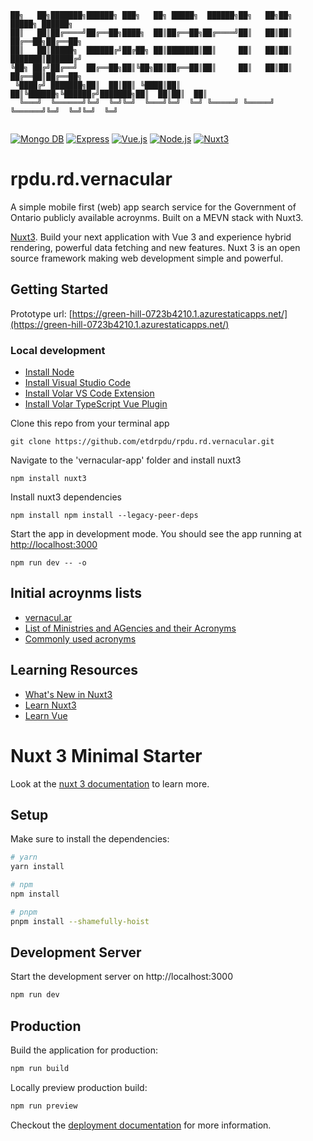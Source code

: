 ```
██╗   ██╗███████╗██████╗ ███╗   ██╗ █████╗  ██████╗██╗   ██╗██╗      █████╗ ██████╗ 
██║   ██║██╔════╝██╔══██╗████╗  ██║██╔══██╗██╔════╝██║   ██║██║     ██╔══██╗██╔══██╗
██║   ██║█████╗  ██████╔╝██╔██╗ ██║███████║██║     ██║   ██║██║     ███████║██████╔╝
╚██╗ ██╔╝██╔══╝  ██╔══██╗██║╚██╗██║██╔══██║██║     ██║   ██║██║     ██╔══██║██╔══██╗
 ╚████╔╝ ███████╗██║  ██║██║ ╚████║██║  ██║╚██████╗╚██████╔╝███████╗██║  ██║██║  ██║
  ╚═══╝  ╚══════╝╚═╝  ╚═╝╚═╝  ╚═══╝╚═╝  ╚═╝ ╚═════╝ ╚═════╝ ╚══════╝╚═╝  ╚═╝╚═╝  ╚═╝
                                                                                                                                                           
```                                                                               

[![Mongo DB](https://img.shields.io/badge/MongoDB-%2347A248.svg?&style=for-the-badge&logo=MongoDB&logoColor=white)]()
[![Express](https://img.shields.io/badge/Express-%23000000.svg?&style=for-the-badge&logo=Express&logoColor=white)]()
[![Vue.js](https://img.shields.io/badge/vue.js-%234FC08D.svg?&style=for-the-badge&logo=vue.js&logoColor=white)]()
[![Node.js](https://img.shields.io/badge/Node.js-%23339933.svg?&style=for-the-badge&logo=Node.js&logoColor=white)]()
[![Nuxt3](https://img.shields.io/badge/nuxt.js-%2300DC82.svg?&style=for-the-badge&logo=nuxt.js&logoColor=white)]()

# rpdu.rd.vernacular

A simple mobile first (web) app search service for the Government of Ontario publicly available acroynms. Built on a MEVN stack with Nuxt3.

[Nuxt3](https://v3.nuxtjs.org/). Build your next application with Vue 3 and experience hybrid rendering, powerful data fetching and new features. Nuxt 3 is an open source framework making web development simple and powerful.

## Getting Started

Prototype url: [https://green-hill-0723b4210.1.azurestaticapps.net/](https://green-hill-0723b4210.1.azurestaticapps.net/)

### Local development

* [Install Node](https://nodejs.org/en/download/)
* [Install Visual Studio Code](https://code.visualstudio.com/)
* [Install Volar VS Code Extension](https://marketplace.visualstudio.com/items?itemName=vue.volar)
* [Install Volar TypeScript Vue Plugin](https://marketplace.visualstudio.com/items?itemName=vue.vscode-typescript-vue-plugin)

Clone this repo from your terminal app

`git clone https://github.com/etdrpdu/rpdu.rd.vernacular.git`

Navigate to the 'vernacular-app' folder and install nuxt3

`npm install nuxt3`

Install nuxt3 dependencies

 `npm install npm install --legacy-peer-deps`

Start the app in development mode. You should see the app running at [http://localhost:3000](http://localhost:3000)

`npm run dev -- -o`

## Initial acroynms lists

* [vernacul.ar](https://docs.google.com/spreadsheets/d/1sn3dzGLSJshbgKIeuPWu1DTiVVQaJc7R9MyJPLCld9w/edit?usp=sharing)
* [List of Ministries and AGencies and their Acronyms](https://intra.ontario.ca/ops/list-of-ministries-and-agencies-and-their-acronym)
* [Commonly used acronyms](https://intra.ontario.ca/mgcs/commonly-used-acronyms)


## Learning Resources

* [What's New in Nuxt3](https://youtu.be/noq-ZHTD2Cg)
* [Learn Nuxt3](https://v3.nuxtjs.org/guide/concepts/introduction)
* [Learn Vue](https://vuejs.org/tutorial/#step-1)





# Nuxt 3 Minimal Starter

Look at the [nuxt 3 documentation](https://v3.nuxtjs.org) to learn more.

## Setup

Make sure to install the dependencies:

```bash
# yarn
yarn install

# npm
npm install

# pnpm
pnpm install --shamefully-hoist
```

## Development Server

Start the development server on http://localhost:3000

```bash
npm run dev
```

## Production

Build the application for production:

```bash
npm run build
```

Locally preview production build:

```bash
npm run preview
```

Checkout the [deployment documentation](https://v3.nuxtjs.org/guide/deploy/presets) for more information.
